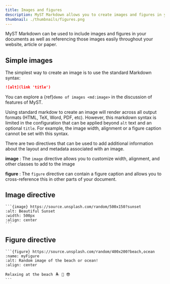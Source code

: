 ```yaml
---
title: Images and figures
description: MyST Markdown allows you to create images and figures in your documents, including cross-referencing content throughout your pages.
thumbnail: ./thumbnails/figures.png
---
```


MyST Markdown can be used to include images and figures in your documents as well as referencing those images easily throughout your website, article or paper.

## Simple images

The simplest way to create an image is to use the standard Markdown syntax:

```md
![alt](link 'title')
```

You can explore a {ref}`demo of images <md:image>` in the discussion of [](./commonmark.md) features of MyST.

Using standard markdow to create an image will render across all output formats (HTML, TeX, Word, PDF, etc). However, this markdown syntax is limited in the configuration that can be applied beyond `alt` text and an optional `title`. For example, the image width, alignment or a figure caption cannot be set with this syntax.

There are two directives that can be used to add additional information about the layout and metadata associated with an image.

**image**
: The `image` directive allows you to customize width, alignment, and other classes to add to the image

**figure**
: The `figure` directive can contain a figure caption and allows you to cross-reference this in other parts of your document.

## Image directive

````{myst}
```{image} https://source.unsplash.com/random/500x150?sunset
:alt: Beautiful Sunset
:width: 500px
:align: center
```
````

## Figure directive

````{myst}
```{figure} https://source.unsplash.com/random/400x200?beach,ocean
:name: myFigure
:alt: Random image of the beach or ocean!
:align: center

Relaxing at the beach 🏝 🌊 😎
```
````
